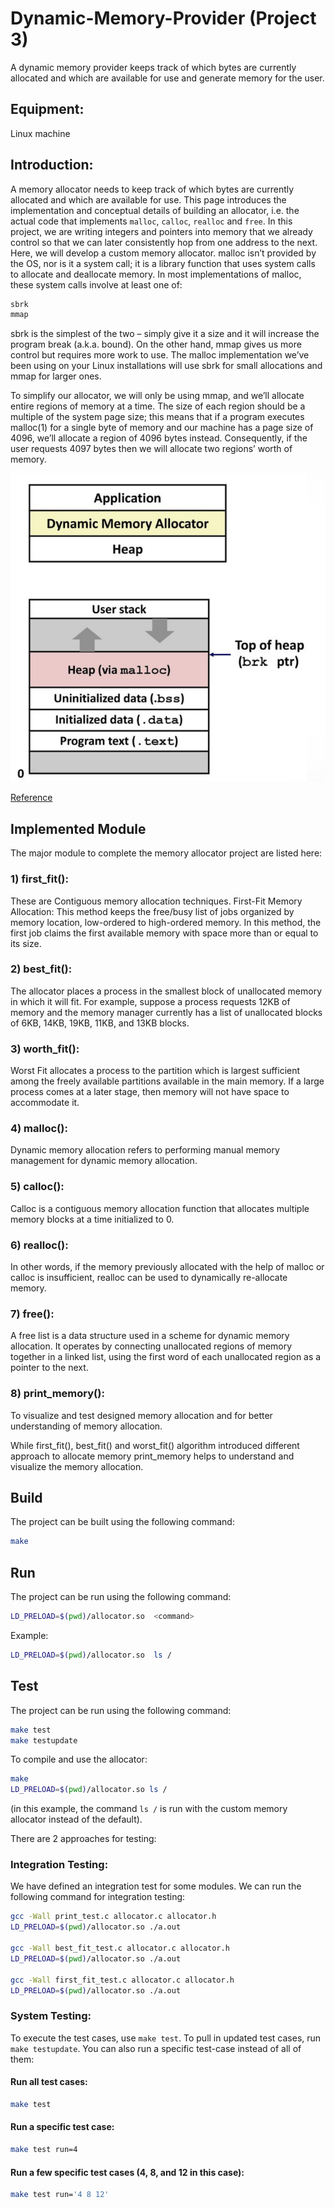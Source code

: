 # Dynamic-Memory-Provider (Project 3)
A dynamic memory provider keeps track of which bytes are currently allocated and which are available for use and generate memory for the user.

## Equipment:

Linux machine

## Introduction:

A memory allocator needs to keep track of which bytes are currently allocated and which are available for use. This page introduces the implementation and conceptual details of building an allocator, i.e. the actual code that implements `malloc`, `calloc`, `realloc` and `free`.
In this project, we are writing integers and pointers into memory that we already control so that we can later consistently hop from one address to the next. 
Here, we will develop a custom memory allocator. malloc isn’t provided by the OS, nor is it a system call; it is a library function that uses system calls to allocate and deallocate memory. In most implementations of malloc, these system calls involve at least one of:

```bash
sbrk
mmap

```

sbrk is the simplest of the two – simply give it a size and it will increase the program break (a.k.a. bound). On the other hand, mmap gives us more control but requires more work to use. The malloc implementation we’ve been using on your Linux installations will use sbrk for small allocations and mmap for larger ones.

To simplify our allocator, we will only be using mmap, and we’ll allocate entire regions of memory at a time. The size of each region should be a multiple of the system page size; this means that if a program executes malloc(1) for a single byte of memory and our machine has a page size of 4096, we’ll allocate a region of 4096 bytes instead. Consequently, if the user requests 4097 bytes then we will allocate two regions’ worth of memory.

![Dynamic Memory Allocator](dynamic_memory.png)

[Reference](https://www.cs.usfca.edu/~mmalensek/cs326/assignments/project-3.html )

## Implemented Module 

The major module to complete the memory allocator project are listed here: 

### 1) first_fit():
These are Contiguous memory allocation techniques. First-Fit Memory Allocation: This method keeps the free/busy list of jobs organized by memory location, low-ordered to high-ordered memory. In this method, the first job claims the first available memory with space more than or equal to its size.

### 2) best_fit():
The allocator places a process in the smallest block of unallocated memory in which it will fit. For example, suppose a process requests 12KB of memory and the memory manager currently has a list of unallocated blocks of 6KB, 14KB, 19KB, 11KB, and 13KB blocks.

### 3) worth_fit():
Worst Fit allocates a process to the partition which is largest sufficient among the freely available partitions available in the main memory. If a large process comes at a later stage, then memory will not have space to accommodate it.

### 4) malloc():
Dynamic memory allocation refers to performing manual memory management for dynamic memory allocation.

### 5) calloc():
Calloc is a contiguous memory allocation function that allocates multiple memory blocks at a time initialized to 0.

### 6) realloc():
In other words, if the memory previously allocated with the help of malloc or calloc is insufficient, realloc can be used to dynamically re-allocate memory.
### 7) free():
A free list is a data structure used in a scheme for dynamic memory allocation. It operates by connecting unallocated regions of memory together in a linked list, using the first word of each unallocated region as a pointer to the next.

### 8) print_memory():
To visualize and test designed memory allocation and for better understanding of memory allocation. 

While first_fit(), best_fit() and worst_fit() algorithm introduced different approach to allocate memory print_memory helps to understand and visualize the memory allocation.

## Build
The project can be built using the following command:

```bash
make
```

## Run
The project can be run using the following command:

```bash
LD_PRELOAD=$(pwd)/allocator.so  <command>
```
Example:

```bash
LD_PRELOAD=$(pwd)/allocator.so  ls /
```
## Test
The project can be run using the following command:

```bash
make test
make testupdate
```

To compile and use the allocator:

```bash
make
LD_PRELOAD=$(pwd)/allocator.so ls /
```

(in this example, the command `ls /` is run with the custom memory allocator instead of the default).

There are 2 approaches for testing:

### Integration Testing:
We have defined an integration test for some modules.
We can run the following command for integration testing: 
```bash
gcc -Wall print_test.c allocator.c allocator.h
LD_PRELOAD=$(pwd)/allocator.so ./a.out 

gcc -Wall best_fit_test.c allocator.c allocator.h
LD_PRELOAD=$(pwd)/allocator.so ./a.out 

gcc -Wall first_fit_test.c allocator.c allocator.h
LD_PRELOAD=$(pwd)/allocator.so ./a.out 
```

### System Testing: 
To execute the test cases, use `make test`. To pull in updated test cases, run `make testupdate`. You can also run a specific test-case instead of all of them:


#### Run all test cases:

```bash
make test
```
#### Run a specific test case:
```bash
make test run=4
```

#### Run a few specific test cases (4, 8, and 12 in this case):
```bash
make test run='4 8 12'
```
